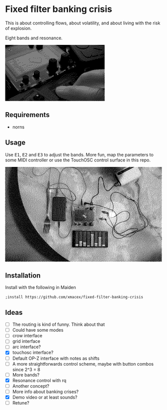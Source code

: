 # Fixed filter banking crisis

This is about controlling flows, about volatility, and about living with the risk of explosion.

Eight bands and resonance.

![](fixed-filter-banking-crisis.gif)

## Requirements

- norns

## Usage

Use <kbd>E1</kbd>, <kbd>E2</kbd> and <kbd>E3</kbd> to adjust the bands. More fun, map the parameters to some MIDI controller or use the TouchOSC control surface in this repo.

![](fixed-filter-banking-crisis-touchosc.gif)

## Installation

Install with the following in Maiden

```
;install https://github.com/xmacex/fixed-filter-banking-crisis
```

## Ideas

- [ ] The routing is kind of funny. Think about that
- [ ] Could have some modes
- [ ] crow interface
- [ ] grid interface
- [ ] arc interface?
- [x] touchosc interface?
- [ ] Default OP-Z interface with notes as shifts
- [ ] A more straightforwards control scheme, maybe with button combos since 2^3 = 8
- [ ] More bands?
- [x] Resonance control with rq
- [ ] Another concept?
- [ ] More info about banking crises?
- [x] Demo video or at least sounds?
- [ ] Retune?
